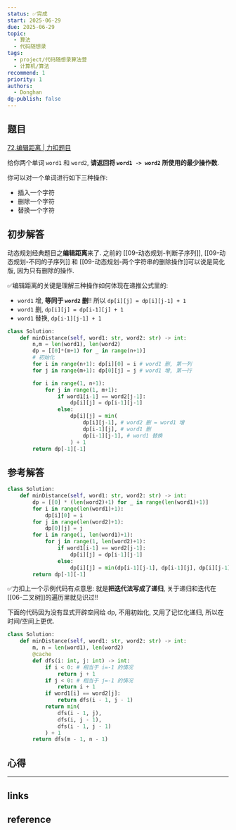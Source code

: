 ```yaml
---
status: ✅完成
start: 2025-06-29
due: 2025-06-29
topic:
  - 算法
  - 代码随想录
tags:
  - project/代码随想录算法营
  - 计算机/算法
recommend: 1
priority: 1
authors:
  - Donghan
dg-publish: false
---
```

## 题目
[72.编辑距离 | 力扣题目](https://leetcode.cn/problems/edit-distance/)

给你两个单词 `word1` 和 `word2`, __请返回将 `word1 -> word2` 所使用的最少操作数__.

你可以对一个单词进行如下三种操作:
- 插入一个字符
- 删除一个字符
- 替换一个字符

## 初步解答
动态规划经典题目之**编辑距离**来了. 之前的 [[09-动态规划-判断子序列]], [[09-动态规划-不同的子序列]] 和 [[09-动态规划-两个字符串的删除操作]]可以说是简化版, 因为只有删除的操作.

✅编辑距离的关键是理解三种操作如何体现在递推公式里的:
- `word1` 增, **等同于 `word2` 删**!! 所以 `dp[i][j] = dp[i][j-1] + 1`
- `word1` 删, `dp[i][j] = dp[i-1][j] + 1`
- `word1` 替换, `dp[i-1][j-1] + 1`

```python
class Solution:
    def minDistance(self, word1: str, word2: str) -> int:
        n,m = len(word1), len(word2)
        dp = [[0]*(m+1) for _ in range(n+1)]
        # 初始化
        for i in range(n+1): dp[i][0] = i # word1 删, 第一列
        for j in range(m+1): dp[0][j] = j # word1 增, 第一行

        for i in range(1, n+1):
            for j in range(1, m+1):
                if word1[i-1] == word2[j-1]:
                    dp[i][j] = dp[i-1][j-1]
                else:
                    dp[i][j] = min(
                        dp[i][j-1], # word2 删 = word1 增
                        dp[i-1][j], # word1 删
                        dp[i-1][j-1], # word1 替换
                    ) + 1
        return dp[-1][-1]
```

## 参考解答
```python
class Solution:
    def minDistance(self, word1: str, word2: str) -> int:
        dp = [[0] * (len(word2)+1) for _ in range(len(word1)+1)]
        for i in range(len(word1)+1):
            dp[i][0] = i
        for j in range(len(word2)+1):
            dp[0][j] = j
        for i in range(1, len(word1)+1):
            for j in range(1, len(word2)+1):
                if word1[i-1] == word2[j-1]:
                    dp[i][j] = dp[i-1][j-1]
                else:
                    dp[i][j] = min(dp[i-1][j-1], dp[i-1][j], dp[i][j-1]) + 1
        return dp[-1][-1]
```

✅力扣上一个示例代码有点意思: 就是**把迭代法写成了递归**, 关于递归和迭代在 [[06-二叉树]]的遍历里就见识过!!

下面的代码因为没有显式开辟空间给 dp, 不用初始化, 又用了记忆化递归, 所以在时间/空间上更优.
```python
class Solution:
    def minDistance(self, word1: str, word2: str) -> int:
        m, n = len(word1), len(word2)
        @cache
        def dfs(i: int, j: int) -> int:
            if i < 0: # 相当于 i=-1 的情况
                return j + 1
            if j < 0: # 相当于 j=-1 的情况
                return i + 1
            if word1[i] == word2[j]:
                return dfs(i - 1, j - 1)
            return min(
                dfs(i - 1, j),
                dfs(i, j - 1),
                dfs(i - 1, j - 1)
            ) + 1
        return dfs(m - 1, n - 1)
```

## 心得

---
## links


## reference
